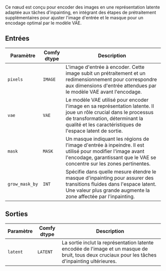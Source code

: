 
Ce nœud est conçu pour encoder des images en une représentation latente adaptée aux tâches d'inpainting, en intégrant des étapes de prétraitement supplémentaires pour ajuster l'image d'entrée et le masque pour un encodage optimal par le modèle VAE.

## Entrées

| Paramètre | Comfy dtype | Description |
|-----------|-------------|-------------|
| `pixels`  | `IMAGE`     | L'image d'entrée à encoder. Cette image subit un prétraitement et un redimensionnement pour correspondre aux dimensions d'entrée attendues par le modèle VAE avant l'encodage. |
| `vae`     | `VAE`       | Le modèle VAE utilisé pour encoder l'image en sa représentation latente. Il joue un rôle crucial dans le processus de transformation, déterminant la qualité et les caractéristiques de l'espace latent de sortie. |
| `mask`    | `MASK`      | Un masque indiquant les régions de l'image d'entrée à inpeindre. Il est utilisé pour modifier l'image avant l'encodage, garantissant que le VAE se concentre sur les zones pertinentes. |
| `grow_mask_by` | `INT` | Spécifie dans quelle mesure étendre le masque d'inpainting pour assurer des transitions fluides dans l'espace latent. Une valeur plus grande augmente la zone affectée par l'inpainting. |

## Sorties

| Paramètre | Comfy dtype | Description |
|-----------|-------------|-------------|
| `latent`  | `LATENT`    | La sortie inclut la représentation latente encodée de l'image et un masque de bruit, tous deux cruciaux pour les tâches d'inpainting ultérieures. |
